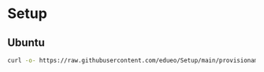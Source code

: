 # Setup

## Ubuntu

```bash
curl -o- https://raw.githubusercontent.com/edueo/Setup/main/provisionamento/ubuntu/install.sh | bash
```
